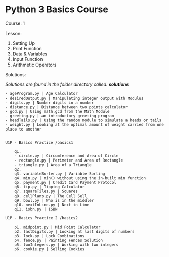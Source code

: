 # Python 3 Basics Course

Course: 1

Lesson:
1. Setting Up
2. Print Function
3. Data & Variables
4. Input Function
5. Arithmetic Operators

Solutions:

_Solutions are found in the folder directory called: **solutions**_

    - ageProgram.py | Age Calculator
    - desiredOutput.py | Manipulating integer output with Modulus
    - digits.py | Number digits in a number
    - distance.py | Distance between two points calculator
    - gcd.py | Using math.gcd from the Math Module
    - greeting.py | an introductory greeting program
    - headTails.py | Using the random module to simulate a heads or tails
    - weight.py | Looking at the optimal amount of weight carried from one place to another


    U1P - Basics Practice /basics1

        q1.
        - circle.py | Circumference and Area of Circle
        - rectangle.py | Perimeter and Area of Rectangle
        - triangle.py | Area of a Triangle
        q2.
        q3. variableSorter.py | Variable Sorting
        q4. min.py | min() without using the in-built min function
        q5. payment.py | Credit Card Payment Protocol
        q6. tip.py | Tipping Calculator
        q7. squareTiles.py | Squares
        q8. cellPlans.py | The Cell Sell
        q9. bowl.py | Who is in the middle?
        q10. nextInLine.py | Next in Line
        q11. isbn.py | ISBN

    U1P - Basics Practice 2 /basics2

        p1. midpoint.py | Mid Point Calculator
        p2. lastDigits.py | Looking at last digits of numbers
        p3. lock.py | Lock Combinations
        p4. fence.py | Painting Fences Solution
        p5. twoIntegers.py | Working with two integers
        p6. cookie.py | Selling Cookies
